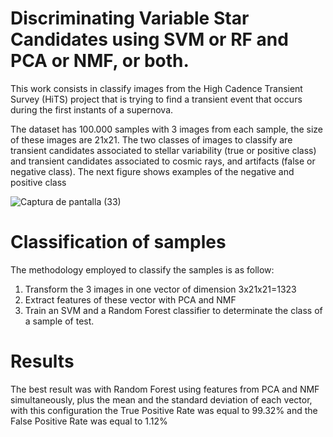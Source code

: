 # Discriminating Variable Star Candidates using SVM or RF and PCA or NMF, or both.

This work consists in classify images from the High Cadence Transient Survey (HiTS) project that is trying to find a transient event that occurs during the first instants of a supernova.

The dataset has 100.000 samples with 3 images from each sample, the size of these images are 21x21. The two classes of images to classify are transient candidates associated to stellar variability (true or positive class) and transient candidates associated to cosmic rays, and artifacts (false or negative class). The next figure shows examples of the negative and positive class

![Captura de pantalla (33)](https://user-images.githubusercontent.com/19544865/71312696-8b177800-240c-11ea-9253-c4c262995191.png)

# Classification of samples

The methodology employed to classify the samples is as follow:
1) Transform the 3 images in one vector of dimension 3x21x21=1323
2) Extract features of these vector with PCA and NMF
3) Train an SVM and a Random Forest classifier to determinate the class of a sample of test.


# Results

The best result was with Random Forest using features from PCA and NMF simultaneously, plus the mean and the standard deviation of each vector, with this configuration the True Positive Rate was equal to 99.32% and the False Positive Rate was equal to 1.12%
